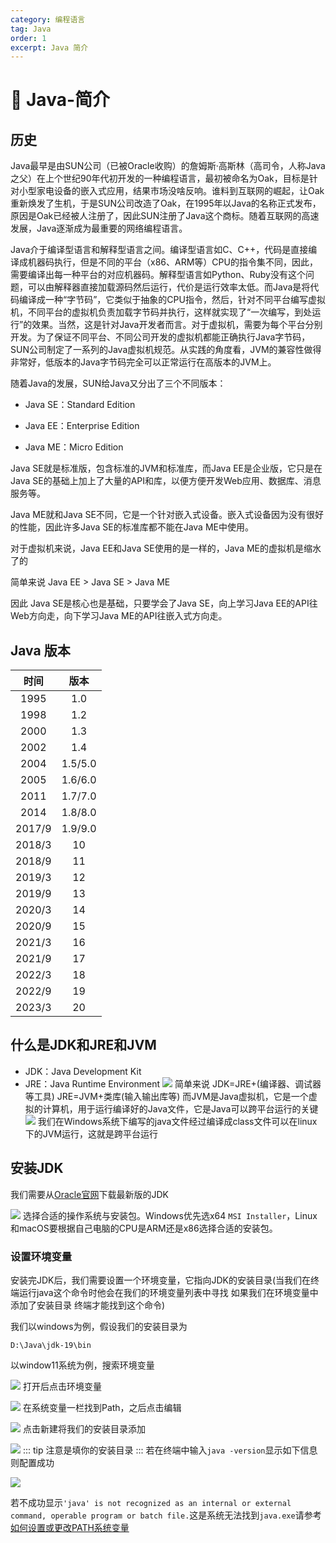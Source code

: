 ```yaml
---
category: 编程语言
tag: Java
order: 1
excerpt: Java 简介
---
```

# :frog: Java-简介
## 历史
Java最早是由SUN公司（已被Oracle收购）的詹姆斯·高斯林（高司令，人称Java之父）在上个世纪90年代初开发的一种编程语言，最初被命名为Oak，目标是针对小型家电设备的嵌入式应用，结果市场没啥反响。谁料到互联网的崛起，让Oak重新焕发了生机，于是SUN公司改造了Oak，在1995年以Java的名称正式发布，原因是Oak已经被人注册了，因此SUN注册了Java这个商标。随着互联网的高速发展，Java逐渐成为最重要的网络编程语言。

Java介于编译型语言和解释型语言之间。编译型语言如C、C++，代码是直接编译成机器码执行，但是不同的平台（x86、ARM等）CPU的指令集不同，因此，需要编译出每一种平台的对应机器码。解释型语言如Python、Ruby没有这个问题，可以由解释器直接加载源码然后运行，代价是运行效率太低。而Java是将代码编译成一种“字节码”，它类似于抽象的CPU指令，然后，针对不同平台编写虚拟机，不同平台的虚拟机负责加载字节码并执行，这样就实现了“一次编写，到处运行”的效果。当然，这是针对Java开发者而言。对于虚拟机，需要为每个平台分别开发。为了保证不同平台、不同公司开发的虚拟机都能正确执行Java字节码，SUN公司制定了一系列的Java虚拟机规范。从实践的角度看，JVM的兼容性做得非常好，低版本的Java字节码完全可以正常运行在高版本的JVM上。

随着Java的发展，SUN给Java又分出了三个不同版本：

- Java SE：Standard Edition

- Java EE：Enterprise Edition

- Java ME：Micro Edition


Java SE就是标准版，包含标准的JVM和标准库，而Java EE是企业版，它只是在Java SE的基础上加上了大量的API和库，以便方便开发Web应用、数据库、消息服务等。

Java ME就和Java SE不同，它是一个针对嵌入式设备。嵌入式设备因为没有很好的性能，因此许多Java SE的标准库都不能在Java ME中使用。

对于虚拟机来说，Java EE和Java SE使用的是一样的，Java ME的虚拟机是缩水了的

简单来说 Java EE > Java SE > Java ME

因此 Java SE是核心也是基础，只要学会了Java SE，向上学习Java EE的API往Web方向走，向下学习Java ME的API往嵌入式方向走。
## Java 版本
|时间|版本|
|:-:|:-:|
|1995|1.0|
|1998|1.2|
|2000|1.3|
|2002|1.4|
|2004|1.5/5.0|
|2005|1.6/6.0|
|2011|1.7/7.0|
|2014|1.8/8.0|
|2017/9|1.9/9.0|
|2018/3|10|
|2018/9|11|
|2019/3|12|
|2019/9|13|
|2020/3|14|
|2020/9|15|
|2021/3|16|
|2021/9|17|
|2022/3|18|
|2022/9|19|
|2023/3|20|
## 什么是JDK和JRE和JVM
- JDK：Java Development Kit
- JRE：Java Runtime Environment
![](/Java/1.png)
简单来说 JDK=JRE+(编译器、调试器等工具) JRE=JVM+类库(输入输出库等)
而JVM是Java虚拟机，它是一个虚拟的计算机，用于运行编译好的Java文件，它是Java可以跨平台运行的关键
![](/Java/2.png)
我们在Windows系统下编写的java文件经过编译成class文件可以在linux下的JVM运行，这就是跨平台运行
## 安装JDK
我们需要从[Oracle官网](https://www.oracle.com/java/technologies/downloads/)下载最新版的JDK

![](/Java/3.png)
选择合适的操作系统与安装包。Windows优先选x64 `MSI Installer`，Linux和macOS要根据自己电脑的CPU是ARM还是x86选择合适的安装包。
### 设置环境变量
安装完JDK后，我们需要设置一个环境变量，它指向JDK的安装目录(当我们在终端运行java这个命令时他会在我们的环境变量列表中寻找 如果我们在环境变量中添加了安装目录 终端才能找到这个命令)

我们以windows为例，假设我们的安装目录为
```
D:\Java\jdk-19\bin
```
以window11系统为例，搜索环境变量

![](/Java/4.png)
打开后点击环境变量

![](/Java/5.png)
在系统变量一栏找到Path，之后点击编辑

![](/Java/6.png)
点击新建将我们的安装目录添加

![](/Java/7.png)
::: tip
注意是填你的安装目录
:::
若在终端中输入`java -version`显示如下信息则配置成功

![](/Java/8.png)

若不成功显示`'java' is not recognized as an internal or external command, operable program or batch file.`这是系统无法找到`java.exe`请参考[如何设置或更改PATH系统变量](https://www.java.com/zh_CN/download/help/path.xml)